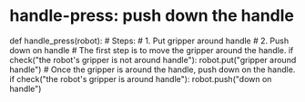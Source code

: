 # handle-press: push down the handle
def handle_press(robot):
    # Steps:
    #  1. Put gripper around handle
    #  2. Push down on handle
    # The first step is to move the gripper around the handle.
    if check("the robot's gripper is not around handle"):
        robot.put("gripper around handle")
    # Once the gripper is around the handle, push down on the handle.
    if check("the robot's gripper is around handle"):
        robot.push("down on handle")